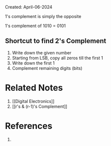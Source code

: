 Created: April-06-2024

1's complement is simply the opposite

1's complement of 1010 = 0101
## Shortcut to find 2's Complement

1. Write down the given number
2. Starting from LSB, copy all zeros till the first 1
3. Write down the first 1
4. Complement remaining digits (bits)

# Related Notes

1. [[Digital Electronics]]
2. [[r's & (r-1)'s Complement]]
# References

1. 